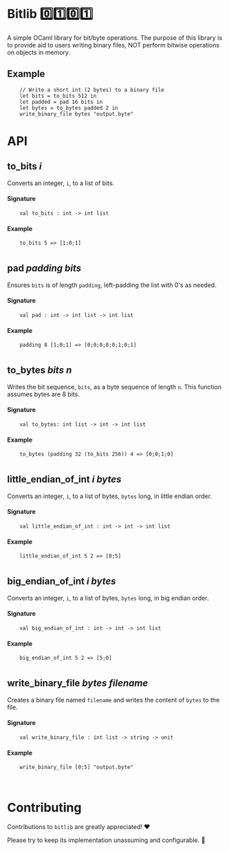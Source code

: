 # Bitlib 0️⃣1️⃣0️⃣1️⃣
A simple OCaml library for bit/byte operations. The purpose of this library is to provide aid to users writing binary files, NOT perform bitwise operations on objects in memory.


## Example

        // Write a short int (2 bytes) to a binary file
        let bits = to_bits 512 in
        let padded = pad 16 bits in
        let bytes = to_bytes padded 2 in
        write_binary_file bytes "output.byte"


# API

## **to_bits** _i_
Converts an integer, `i`, to a list of bits.

#### Signature
        val to_bits : int -> int list

#### Example

        to_bits 5 => [1;0;1]

#

## **pad** _padding bits_
Ensures `bits` is of length `padding`, left-padding the list with 0's as needed.

#### Signature
        val pad : int -> int list -> int list

#### Example
        padding 8 [1;0;1] => [0;0;0;0;0;1;0;1]

#

## **to_bytes** _bits n_
Writes the bit sequence, `bits`, as a byte sequence of length `n`. This function assumes bytes are 8 bits.

#### Signature
        val to_bytes: int list -> int -> int list

#### Example
        to_bytes (padding 32 (to_bits 256)) 4 => [0;0;1;0]

#

## **little_endian_of_int** _i bytes_
Converts an integer, `i`, to a list of bytes, `bytes` long, in little endian order.

#### Signature
        val little_endian_of_int : int -> int -> int list

#### Example
        little_endian_of_int 5 2 => [0;5]

#

## **big_endian_of_int** _i bytes_
Converts an integer, `i`, to a list of bytes, `bytes` long, in big endian order.

#### Signature
        val big_endian_of_int : int -> int -> int list

#### Example
        big_endian_of_int 5 2 => [5;0]

#

## **write_binary_file** _bytes filename_
Creates a binary file named `filename` and writes the content of `bytes` to the file.

#### Signature
        val write_binary_file : int list -> string -> unit

#### Example
        write_binary_file [0;5] "output.byte"

<br/>

# Contributing
Contributions to `bitlib` are greatly appreciated! ❤️

Please try to keep its implementation unassuming and configurable. 🙂
